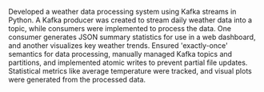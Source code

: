Developed a weather data processing system using Kafka streams in Python. A Kafka producer was created to stream daily weather data into a topic, while consumers were implemented to process the data. One consumer generates JSON summary statistics for use in a web dashboard, and another visualizes key weather trends. Ensured 'exactly-once' semantics for data processing, manually managed Kafka topics and partitions, and implemented atomic writes to prevent partial file updates. Statistical metrics like average temperature were tracked, and visual plots were generated from the processed data.
